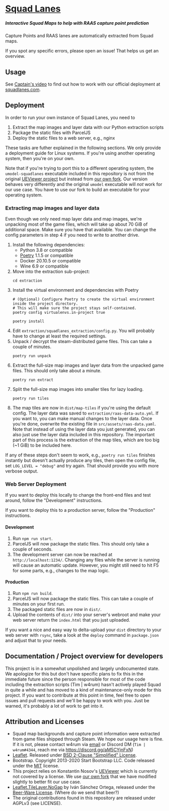 # [Squad Lanes](https://squadlanes.com)
##### Interactive Squad Maps to help with RAAS capture point prediction

Capture Points and RAAS lanes are automatically extracted from Squad maps.

If you spot any specific errors, please open an issue!
That helps us get an overview.

## Usage
See [Captain's video](https://youtu.be/OFGYkDxdRYE?t=498) to find out how to work with our official deployment at [squadlanes.com](https://squadlanes.com).

## Deployment
In order to run your own instance of Squad Lanes, you need to
1. Extract the map images and layer data with our Python extraction scripts
2. Package the static files with ParcelJS
3. Deploy the static files to a web server, e.g., nginx

These tasks are futher explained in the following sections.
We only provide a deployment guide for Linux systems.
If you're using another operating system, then you're on your own.

Note that if you're trying to port this to a different operating system,
the `umodel-squadlanes` executable included in this repository is not from the
original [UEViewer project](https://github.com/gildor2/UEViewer) but instead
from [our own fork](https://github.com/w4rum/UEViewer).
Our version behaves very differently and the original `umodel` executable will
*not* work for our use case.
You have to use our fork to build an executable for your operating system.

### Extracting map images and layer data
Even though we only need map layer data and map images, we're unpacking most of the
game files, which will take up about 70 GiB of additional space.
Make sure you have that available.
You can change the config parameters in step 4 if you need to write to another
drive.

1. Install the following dependencies:
    - Python 3.8 or compatible
    - [Poetry](https://python-poetry.org/) 1.1.5 or compatible
    - Docker 20.10.5 or compatible
    - Wine 6.9 or compatible
2. Move into the extraction sub-project:
    ```shell
    cd extraction  
    ```
3. Install the virtual environment and dependencies with Poetry
    ```shell
    # (Optional) Configure Poetry to create the virtual environment inside the project directory.
    # This will make sure the project stays self-contained.
    poetry config virtualenvs.in-project true

    poetry install
    ```
4. Edit `extraction/squadlanes_extraction/config.py`.
    You will probably have to change at least the required settings.
5. Unpack / decrypt the steam-distributed game files.
    This can take a couple of minutes.
    ```shell
    poetry run unpack
    ```
6. Extract the full-size map images and layer data from the unpacked game files.
    This should only take about a minute.
    ```shell
    poetry run extract
    ```
7. Split the full-size map images into smaller tiles for lazy loading.
    ```shell
    poetry run tiles
    ```
8. The map tiles are now in `dist/map-tiles` if you're using the default config.
    The layer data was saved to `extraction/raas-data-auto.yml`.
    If you want to, you can make manual changes to the layer data.
    Once you're done, overwrite the existing file in `src/assets/raas-data.yaml`.
    Note that instead of using the layer data you just generated, you can also just use
    the layer data included in this repository.
    The important part of this process is the extraction of the map tiles, which are too
    big (~1 GiB) to be included here.
   
If any of these steps don't seem to work, e.g., `poetry run tiles` finishes instantly but doesn't 
actually produce any tiles, then open the config file, set `LOG_LEVEL = "debug"` and try again.
That should provide you with more verbose output.

### Web Server Deployment

If you want to deploy this locally to change the front-end files and test around, follow the
"Development" instructions.

If you want to deploy this to a production server, follow the "Production" instructions.

#### Development
1. Run `npm run start`.
2. ParcelJS will now package the static files.
   This should only take a couple of seconds.
3. The development server can now be reached at `http://localhost:1234/`.
   Changing any files while the server is running will cause an automatic update.
   However, you might still need to hit F5 for some parts, e.g., changes to the map
   logic.
   
#### Production
1. Run `npm run build`.
2. ParcelJS will now package the static files.
   This can take a couple of minutes on your first run.
3. The packaged static files are now in `dist/`.
4. Upload the contents of `dist/` into your server's webroot and make your web server
   return the `index.html` that you just uploaded.
   
If you want a nice and easy way to delta-upload your `dist` directory to your web server
with `rsync`, take a look at the `deploy` command in `package.json` and adjust that to
your needs.

## Documentation / Project overview for developers
This project is in a somewhat unpolished and largely undocumented state.
We apologize for this but don't have specific plans to fix this in the immediate future
since the person responsible for most of the code including the extraction scripts 
(Tim | w4rum) hasn't actively played Squad in quite a while and has moved to a kind
of maintenance-only mode for this project.
If you want to contribute at this point in time, feel free to open issues and pull
requests and we'll be happy to work with you.
Just be warned, it's probably a lot of work to get into it.


## Attribution and Licenses
- Squad map backgrounds and capture point information were extracted from game files
  shipped through Steam.
  We hope our usage here is fine.
  If it is not, please contact w4rum via [email](mailto:tim.schmidt@khorne.faith) or
  Discord DM (`Tim | w4rum#4344`, reach me via https://discord.gg/aM5CYjnFxN)
- [Leaflet](https://github.com/Leaflet/Leaflet). Released under
  [BSD 2-Clause "Simplified" License](https://github.com/Leaflet/Leaflet/blob/master/LICENSE).
- Bootstrap. Copyright 2013-2020 Start Bootstrap LLC. Code released under the
  [MIT](https://github.com/StartBootstrap/startbootstrap-simple-sidebar/blob/gh-pages/LICENSE)
  license.
- This project relies on Konstantin Nosov's
  [UEViewer](https://github.com/gildor2/UEViewer) which is currently not covered by a
  license.
  We use [our own fork](https://github.com/w4rum/UEViewer) that we have modified
  slightly to better fit our use case.
- [Leaflet.TileLayer.NoGap](https://github.com/Leaflet/Leaflet.TileLayer.NoGap) by
  Iván Sánchez Ortega, released under the
  [Beer-Ware License](https://github.com/Leaflet/Leaflet.TileLayer.NoGap/blob/master/LICENSE).
  (Where do we send that beer?)
- The original contributions found in this repository are released under AGPLv3
  (see LICENSE).
